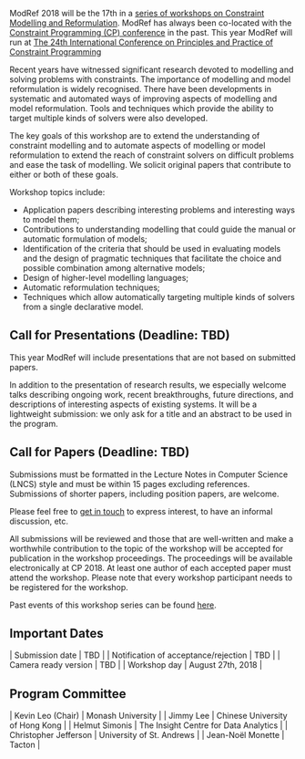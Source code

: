 ModRef 2018 will be the 17th in a [series of workshops on Constraint Modelling and Reformulation](https://www-users.cs.york.ac.uk/~frisch/ModRef/).
ModRef has always been co-located with the [Constraint Programming (CP) conference](http://www.a4cp.org/events/cp-conference-series) in the past.
This year ModRef will run at [The 24th International Conference on Principles and Practice of Constraint Programming](http://cp2018.a4cp.org/)

Recent years have witnessed significant research devoted to modelling and solving problems with constraints.
The importance of modelling and model reformulation is widely recognised.
There have been developments in systematic and automated ways of improving aspects of modelling and model reformulation.
Tools and techniques which provide the ability to target multiple kinds of solvers were also developed.

The key goals of this workshop are
to extend the understanding of constraint modelling and
to automate aspects of modelling or model reformulation to extend the reach of constraint solvers on difficult problems and ease the task of modelling.
We solicit original papers that contribute to either or both of these goals.

Workshop topics include:

- Application papers describing interesting problems and interesting ways to model them;
- Contributions to understanding modelling that could guide the manual or automatic formulation of models;
- Identification of the criteria that should be used in evaluating models and the design of pragmatic techniques that facilitate the choice and possible combination among alternative models;
- Design of higher-level modelling languages;
- Automatic reformulation techniques;
- Techniques which allow automatically targeting multiple kinds of solvers from a single declarative model.


## <a name="callForPres"></a> Call for Presentations (Deadline: TBD)

This year ModRef will include presentations that are not based on submitted papers.

In addition to the presentation of research results, we especially welcome talks describing ongoing work,
recent breakthroughs, future directions, and descriptions of interesting aspects of existing systems.
It will be a lightweight submission: we only ask for a title and an abstract to be used in the program.

<!--
Please submit your title and abstract in PDF format using [...](...). Submissions will be reviewed promptly for appropriateness.
-->

## <a name="callForPapers"></a> Call for Papers (Deadline: TBD)

Submissions must be formatted in the Lecture Notes in Computer Science (LNCS) style and must be within 15 pages excluding references.
Submissions of shorter papers, including position papers, are welcome.

<!--
Papers must be submitted in PDF format using [...](...).
-->

Please feel free to [get in touch](mailto:kevin.leo@monash.edu) to express interest, to have an informal discussion, etc.

All submissions will be reviewed and those that are well-written and make a worthwhile contribution to the topic
of the workshop will be accepted for publication in the workshop proceedings.
The proceedings will be available electronically at CP 2018.
At least one author of each accepted paper must attend the workshop.
Please note that every workshop participant needs to be registered for the workshop.

Past events of this workshop series can be found [here](https://www-users.cs.york.ac.uk/~frisch/ModRef/).


## <a name="importantDates"></a> Important Dates

| Submission date                      | TBD |
| Notification of acceptance/rejection | TBD |
| Camera ready version                 | TBD |
| Workshop day                         | August 27th, 2018 |


## <a name="programCommittee"></a> Program Committee

| Kevin Leo (Chair)             | Monash University |
| Jimmy Lee                     | Chinese University of Hong Kong |
| Helmut Simonis                | The Insight Centre for Data Analytics |
| Christopher Jefferson         | University of St. Andrews |
| Jean-Noël Monette             | Tacton |

<!--
## Timetable: TBD <a name="timetable"></a>

| time | title | -->
